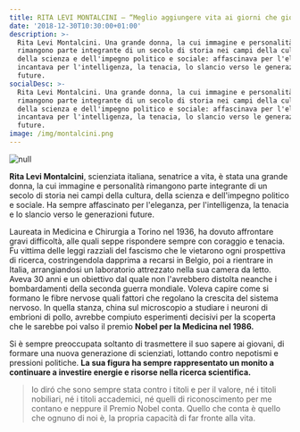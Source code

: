 ```yaml
---
title: RITA LEVI MONTALCINI – “Meglio aggiungere vita ai giorni che giorni alla vita”
date: '2018-12-30T10:30:00+01:00'
description: >-
  Rita Levi Montalcini. Una grande donna, la cui immagine e personalità
  rimangono parte integrante di un secolo di storia nei campi della cultura,
  della scienza e dell'impegno politico e sociale: affascinava per l'eleganza,
  incantava per l'intelligenza, la tenacia, lo slancio verso le generazioni
  future.
socialDesc: >-
  Rita Levi Montalcini. Una grande donna, la cui immagine e personalità
  rimangono parte integrante di un secolo di storia nei campi della cultura,
  della scienza e dell'impegno politico e sociale: affascinava per l'eleganza,
  incantava per l'intelligenza, la tenacia, lo slancio verso le generazioni
  future.
image: /img/montalcini.png
---
```

![null](/img/montalcini.png)

**Rita Levi Montalcini**, scienziata italiana, senatrice a vita, è stata una grande donna, la cui immagine e personalità rimangono parte integrante di un secolo di storia nei campi della cultura, della scienza e dell'impegno politico e sociale. Ha sempre affascinato per l'eleganza, per l'intelligenza, la tenacia e lo slancio verso le generazioni future.

Laureata in Medicina e Chirurgia a Torino nel 1936, ha dovuto affrontare gravi difficoltà, alle quali seppe rispondere sempre con coraggio e tenacia. Fu vittima delle leggi razziali del fascismo che le vietarono ogni prospettiva di ricerca, costringendola dapprima a recarsi in Belgio, poi a rientrare in Italia, arrangiandosi un laboratorio attrezzato nella sua camera da letto. Aveva 30 anni e un obiettivo dal quale non l'avrebbero distolta neanche i bombardamenti della seconda guerra mondiale. Voleva capire come si formano le fibre nervose quali fattori che regolano la crescita del sistema nervoso. In quella stanza, china sul microscopio a studiare i neuroni di embrioni di pollo, avrebbe compiuto esperimenti decisivi per la scoperta che le sarebbe poi valso il premio **Nobel per la Medicina nel 1986.**

Si è sempre preoccupata soltanto di trasmettere il suo sapere ai giovani, di formare una nuova generazione di scienziati, lottando contro nepotismi e pressioni politiche. **La sua figura ha sempre rappresentato un monito a continuare a investire energie e risorse nella ricerca scientifica.**

> Io diró che sono sempre stata contro i titoli e per il valore, né i titoli nobiliari, né i titoli accademici, né quelli di riconoscimento per me contano e neppure il Premio Nobel conta. Quello che conta è quello che ognuno di noi è, la propria capacità di far fronte alla vita.
